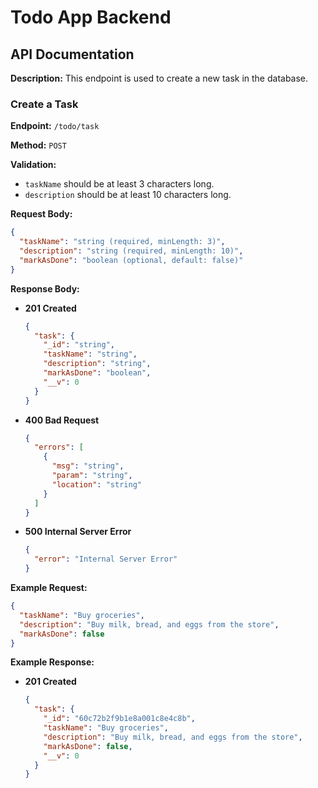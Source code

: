 # Todo App Backend

## API Documentation

**Description:** This endpoint is used to create a new task in the database.

### Create a Task

**Endpoint:** `/todo/task`

**Method:** `POST`

**Validation:**

- `taskName` should be at least 3 characters long.
- `description` should be at least 10 characters long.

**Request Body:**

```json
{
  "taskName": "string (required, minLength: 3)",
  "description": "string (required, minLength: 10)",
  "markAsDone": "boolean (optional, default: false)"
}
```

**Response Body:**

- **201 Created**
  ```json
  {
    "task": {
      "_id": "string",
      "taskName": "string",
      "description": "string",
      "markAsDone": "boolean",
      "__v": 0
    }
  }
  ```
- **400 Bad Request**
  ```json
  {
    "errors": [
      {
        "msg": "string",
        "param": "string",
        "location": "string"
      }
    ]
  }
  ```
- **500 Internal Server Error**
  ```json
  {
    "error": "Internal Server Error"
  }
  ```

**Example Request:**

```json
{
  "taskName": "Buy groceries",
  "description": "Buy milk, bread, and eggs from the store",
  "markAsDone": false
}
```

**Example Response:**

- **201 Created**
  ```json
  {
    "task": {
      "_id": "60c72b2f9b1e8a001c8e4c8b",
      "taskName": "Buy groceries",
      "description": "Buy milk, bread, and eggs from the store",
      "markAsDone": false,
      "__v": 0
    }
  }
  ```
